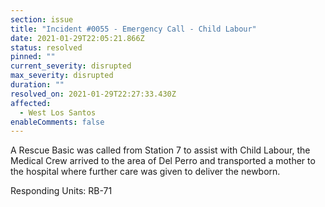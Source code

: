 ```yaml
---
section: issue
title: "Incident #0055 - Emergency Call - Child Labour"
date: 2021-01-29T22:05:21.866Z
status: resolved
pinned: ""
current_severity: disrupted
max_severity: disrupted
duration: ""
resolved_on: 2021-01-29T22:27:33.430Z
affected:
  - West Los Santos
enableComments: false
---
```

A Rescue Basic was called from Station 7 to assist with Child Labour, the Medical Crew arrived to the area of Del Perro and transported a mother to the hospital where further care was given to deliver the newborn.

Responding Units: RB-71
